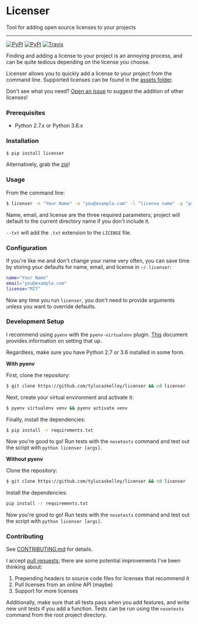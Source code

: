 # Licenser

Tool for adding open source licenses to your projects

---

[![PyPI](https://img.shields.io/pypi/v/licenser.svg?maxAge=3600)](http://pypi.python.org/pypi/licenser)
[![PyPI](https://img.shields.io/pypi/pyversions/licenser.svg?maxAge=3600)](http://pypi.python.org/pypi/licenser)
[![Travis](https://travis-ci.org/tylucaskelley/licenser.svg?branch=master)](https://travis-ci.org/tylucaskelley/licenser)

Finding and adding a license to your project is an annoying process,
and can be quite tedious depending on the license you choose.

Licenser allows you to quickly add a license to your project from
the command line. Supported licenses can be found in the
[assets folder](https://github.com/tylucaskelley/licenser/tree/master/licenser/assets).

Don't see what you need?
[Open an issue](https://github.com/tylucaskelley/licenser/issues/new)
to suggest the addition of other licenses!

### Prerequisites

* Python 2.7.x or Python 3.6.x

### Installation

```bash
$ pip install licenser
```

Alternatively, grab the
[zip](https://github.com/tylucaskelley/licenser/tarball/v2.0.4)!

### Usage

From the command line:

```bash
$ licenser -n "Your Name" -e "you@example.com" -l "license name" -p "project name"
```

Name, email, and license are the three required parameters; project will default
to the current directory name if you don't include it.

`--txt` will add the `.txt` extension to the `LICENSE` file.

### Configuration

If you're like me and don't change your name very often, you can save time by
storing your defaults for name, email, and license in `~/.licenser`:

```bash
name="Your Name"
email="you@example.com"
license="MIT"
```

Now any time you run `licenser`, you don't need to provide arguments unless you
want to override defaults.

### Development Setup

I recommend using `pyenv` with the `pyenv-virtualenv` plugin. [This][1]
document provides information on setting that up.

Regardless, make sure you have Python 2.7 or 3.6 installed in some form.

**With pyenv**

First, clone the repository:

```bash
$ git clone https://github.com/tylucaskelley/licenser && cd licenser
```

Next, create your virtual environment and activate it:

```bash
$ pyenv virtualenv venv && pyenv activate venv
```

Finally, install the dependencies:

```bash
$ pip install -r requirements.txt
```

Now you're good to go! Run tests with the `nosetests` command and test out the
script with `python licenser [args]`.

**Without pyenv**

Clone the repository:

```bash
$ git clone https://github.com/tylucaskelley/licenser && cd licenser
```

Install the dependencies:

```bash
pip install -r requirements.txt
```

Now you're good to go! Run tests with the `nosetests` command and test out the
script with `python licenser [args]`.

### Contributing

See [CONTRIBUTING.md](.github/CONTRIBUTING.md) for details.

I accept [pull requests](https://github.com/tylucaskelley/licenser/compare);
there are some potential improvements I've been thinking about:

1. Prepending headers to source code files for licenses that recommend it
2. Pull licenses from an online API (maybe)
3. Support for more licenses

Additionally, make sure that all tests pass when you add features, and write
new unit tests if you add a function. Tests can be run using the `nosetests`
command from the root project directory.

[1]: https://github.com/yyuu/pyenv-virtualenv#installation
